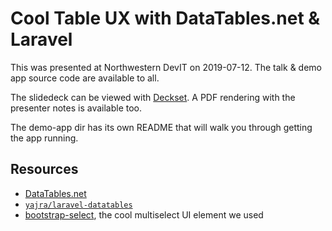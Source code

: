# Cool Table UX with DataTables.net & Laravel
This was presented at Northwestern DevIT on 2019-07-12. The talk & demo app source code are available to all.

The slidedeck can be viewed with [Deckset](https://www.deckset.com/). A PDF rendering with the presenter notes is available too.

The demo-app dir has its own README that will walk you through getting the app running.

## Resources
- [DataTables.net](https://datatables.net/)
- [`yajra/laravel-datatables`](https://yajrabox.com/docs/laravel-datatables)
- [bootstrap-select](https://developer.snapappointments.com/bootstrap-select/), the cool multiselect UI element we used